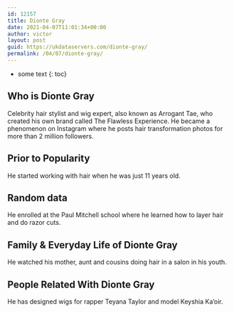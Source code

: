 ```yaml
---
id: 12157
title: Dionte Gray
date: 2021-04-07T11:01:34+00:00
author: victor
layout: post
guid: https://ukdataservers.com/dionte-gray/
permalink: /04/07/dionte-gray/
---
```


* some text
{: toc}


## Who is Dionte Gray



Celebrity hair stylist and wig expert, also known as Arrogant Tae, who created his own brand called The Flawless Experience. He became a phenomenon on Instagram where he posts hair transformation photos for more than 2 million followers.

                
                
                
## Prior to Popularity



He started working with hair when he was just 11 years old.

                
                
                
## Random data



He enrolled at the Paul Mitchell school where he learned how to layer hair and do razor cuts.

                
                
                
## Family & Everyday Life of Dionte Gray



He watched his mother, aunt and cousins doing hair in a salon in his youth.

                
                
                
## People Related With Dionte Gray



He has designed wigs for rapper Teyana Taylor and model Keyshia Ka&#8217;oir.

                
              
            
          
          
          